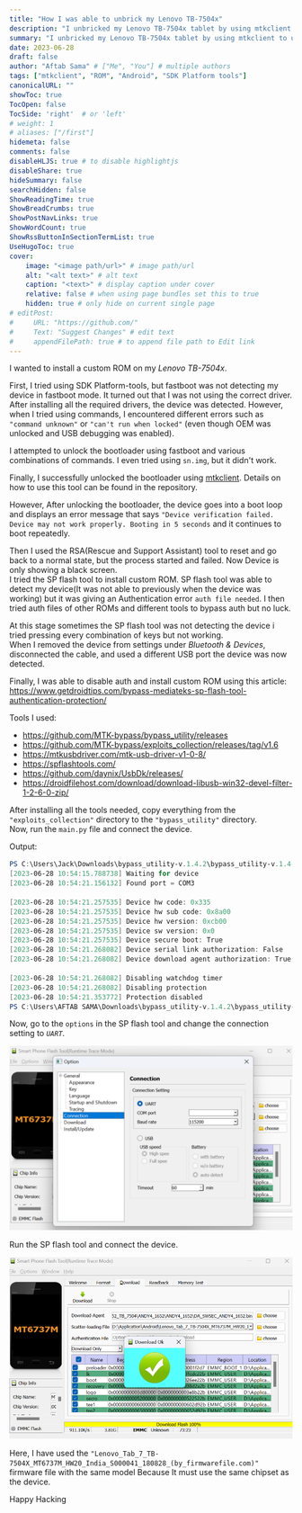 ```yaml
---
title: "How I was able to unbrick my Lenovo TB-7504x"
description: "I unbricked my Lenovo TB-7504x tablet by using mtkclient to unlock the bootloader, resolving a boot loop, and bypassing the SP flash tool’s authentication to flash a custom ROM."
summary: "I unbricked my Lenovo TB-7504x tablet by using mtkclient to unlock the bootloader, resolving a boot loop, and bypassing the SP flash tool’s authentication to flash a custom ROM."
date: 2023-06-28
draft: false
author: "Aftab Sama" # ["Me", "You"] # multiple authors
tags: ["mtkclient", "ROM", "Android", "SDK Platform tools"]
canonicalURL: ""
showToc: true
TocOpen: false
TocSide: 'right'  # or 'left'
# weight: 1
# aliases: ["/first"]
hidemeta: false
comments: false
disableHLJS: true # to disable highlightjs
disableShare: true
hideSummary: false
searchHidden: false
ShowReadingTime: true
ShowBreadCrumbs: true
ShowPostNavLinks: true
ShowWordCount: true
ShowRssButtonInSectionTermList: true
UseHugoToc: true
cover:
    image: "<image path/url>" # image path/url
    alt: "<alt text>" # alt text
    caption: "<text>" # display caption under cover
    relative: false # when using page bundles set this to true
    hidden: true # only hide on current single page
# editPost:
#     URL: "https://github.com/"
#     Text: "Suggest Changes" # edit text
#     appendFilePath: true # to append file path to Edit link
---
```


I wanted to install a custom ROM on my _Lenovo TB-7504x_.

First, I tried using SDK Platform-tools, but fastboot was not detecting my device in fastboot mode. It turned out that I was not using the correct driver. After installing all the required drivers, the device was detected. However, when I tried using commands, I encountered different errors such as `"command unknown"` or `"can't run when locked"` (even though OEM was unlocked and USB debugging was enabled).

I attempted to unlock the bootloader using fastboot and various combinations of commands. I even tried using `sn.img`, but it didn't work.
 
Finally, I successfully unlocked the bootloader using [mtkclient](https://github.com/bkerler/mtkclient). Details on how to use this tool can be found in the repository.

However, After unlocking the bootloader, the device goes into a boot loop and displays an error message that says `"Device verification failed. Device may not work properly. Booting in 5 seconds` and it continues to boot repeatedly.

Then I used the RSA(Rescue and Support Assistant) tool to reset and go back to a normal state, but the process started and failed. Now Device is only showing a black screen. \
I tried the SP flash tool to install custom ROM. SP flash tool was able to detect my device(It was not able to previously when the device was working) but it was giving an Authentication error `auth file needed`. I then tried auth files of other ROMs and different tools to bypass auth but no luck.

At this stage sometimes the SP flash tool was not detecting the device i tried pressing every combination of keys but not working. \
When I removed the device from settings under _Bluetooth & Devices_, disconnected the cable, and used a different USB port the device was now detected.

Finally, I was able to disable auth and install custom ROM using this article: https://www.getdroidtips.com/bypass-mediateks-sp-flash-tool-authentication-protection/

Tools I used:
- https://github.com/MTK-bypass/bypass_utility/releases
- https://github.com/MTK-bypass/exploits_collection/releases/tag/v1.6
- https://mtkusbdriver.com/mtk-usb-driver-v1-0-8/
- https://spflashtools.com/
- https://github.com/daynix/UsbDk/releases/
- https://droidfilehost.com/download/download-libusb-win32-devel-filter-1-2-6-0-zip/


After installing all the tools needed, copy everything from the `"exploits_collection"` directory to the `"bypass_utility"` directory. \
Now, run the `main.py` file and connect the device.

Output:

```powershell
PS C:\Users\Jack\Downloads\bypass_utility-v.1.4.2\bypass_utility-v.1.4.2> python .\main.py
[2023-06-28 10:54:15.788738] Waiting for device
[2023-06-28 10:54:21.156132] Found port = COM3

[2023-06-28 10:54:21.257535] Device hw code: 0x335
[2023-06-28 10:54:21.257535] Device hw sub code: 0x8a00
[2023-06-28 10:54:21.257535] Device hw version: 0xcb00
[2023-06-28 10:54:21.257535] Device sw version: 0x0
[2023-06-28 10:54:21.257535] Device secure boot: True
[2023-06-28 10:54:21.268082] Device serial link authorization: False
[2023-06-28 10:54:21.268082] Device download agent authorization: True

[2023-06-28 10:54:21.268082] Disabling watchdog timer
[2023-06-28 10:54:21.268082] Disabling protection
[2023-06-28 10:54:21.353772] Protection disabled
PS C:\Users\AFTAB SAMA\Downloads\bypass_utility-v.1.4.2\bypass_utility-v.1.4.2>
```

Now, go to the `options` in the SP flash tool and change the connection setting to _`UART`_.

![Image](images/249391798-035d6f90-4069-4ed7-941d-2236fde54fe7.png)

Run the SP flash tool and connect the device.

![Image](images/249392390-034940e7-55be-448b-bfe8-122d04112cd7.png)

Here, I have used the `"Lenovo_Tab_7_TB-7504X_MT6737M_HW20_India_S000041_180828_(by_firmwarefile.com)"` firmware file with the same model Because It must use the same chipset as the device.


Happy Hacking